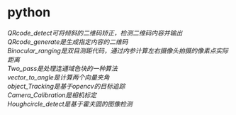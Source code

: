 # python
*QRcode_detect可将倾斜的二维码矫正，检测二维码内容并输出<br />*
*QRcode_generate是生成指定内容的二维码<br />*
*Binocular_ranging是双目测距代码，通过内参计算左右摄像头拍摄的像素点实际距离<br />*
*Two_pass是处理连通域色块的一种算法<br />*
*vector_to_angle是计算两个向量夹角<br />*
*object_Tracking是基于opencv的目标追踪<br />*
*Camera_Calibration是相机标定<br />*
*Houghcircle_detect是基于霍夫圆的图像检测<br />*
